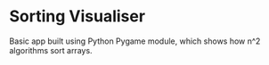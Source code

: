 # Sorting Visualiser

Basic app built using Python Pygame module, which shows how n^2 algorithms sort arrays.  
